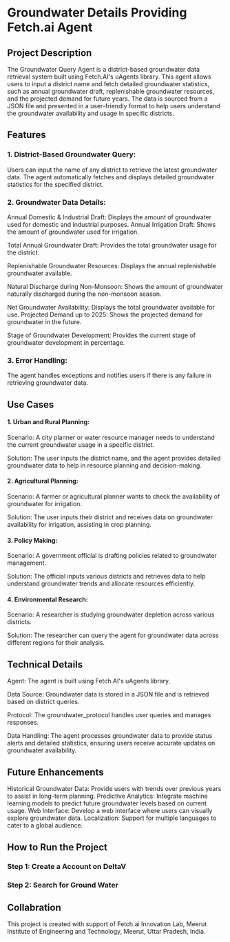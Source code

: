 # Groundwater Details Providing Fetch.ai Agent
## Project Description
The Groundwater Query Agent is a district-based groundwater data retrieval system built using Fetch.AI's uAgents library. This agent allows users to input a district name and fetch detailed groundwater statistics, such as annual groundwater draft, replenishable groundwater resources, and the projected demand for future years. The data is sourced from a JSON file and presented in a user-friendly format to help users understand the groundwater availability and usage in specific districts.


## Features
### 1. District-Based Groundwater Query:
Users can input the name of any district to retrieve the latest groundwater data.
The agent automatically fetches and displays detailed groundwater statistics for the specified district.
### 2. Groundwater Data Details:
Annual Domestic & Industrial Draft: Displays the amount of groundwater used for domestic and industrial purposes.
Annual Irrigation Draft: Shows the amount of groundwater used for irrigation.

Total Annual Groundwater Draft: Provides the total groundwater usage for the district.

Replenishable Groundwater Resources: Displays the annual replenishable groundwater available.

Natural Discharge during Non-Monsoon: Shows the amount of groundwater naturally discharged during the non-monsoon season.

Net Groundwater Availability: Displays the total groundwater available for use.
Projected Demand up to 2025: Shows the projected demand for groundwater in the future.

Stage of Groundwater Development: Provides the current stage of groundwater development in percentage.
### 3. Error Handling:
The agent handles exceptions and notifies users if there is any failure in retrieving groundwater data.
## Use Cases
#### 1. Urban and Rural Planning:
Scenario: A city planner or water resource manager needs to understand the current groundwater usage in a specific district.

Solution: The user inputs the district name, and the agent provides detailed groundwater data to help in resource planning and decision-making.
#### 2. Agricultural Planning:
Scenario: A farmer or agricultural planner wants to check the availability of groundwater for irrigation.

Solution: The user inputs their district and receives data on groundwater availability for irrigation, assisting in crop planning.
#### 3. Policy Making:
Scenario: A government official is drafting policies related to groundwater management.

Solution: The official inputs various districts and retrieves data to help understand groundwater trends and allocate resources efficiently.
#### 4. Environmental Research:
Scenario: A researcher is studying groundwater depletion across various 
districts.

Solution: The researcher can query the agent for groundwater data across different regions for their analysis.
## Technical Details
Agent: The agent is built using Fetch.AI's uAgents library.

Data Source: Groundwater data is stored in a JSON file and is retrieved based on district queries.

Protocol: The groundwater_protocol handles user queries and manages responses.

Data Handling: The agent processes groundwater data to provide status alerts and detailed statistics, ensuring users receive accurate updates on groundwater availability.
## Future Enhancements
Historical Groundwater Data: Provide users with trends over previous years to assist in long-term planning.
Predictive Analytics: Integrate machine learning models to predict future groundwater levels based on current usage.
Web Interface: Develop a web interface where users can visually explore groundwater data.
Localization: Support for multiple languages to cater to a global audience.
<!-- ## Project Implementation Video
Project Demo Video Link -->

## How to Run the Project
### Step 1: Create a Account on DeltaV
### Step 2: Search for Ground Water

## Collabration
This project is created with support of Fetch.ai Innovation Lab, Meerut Institute of Engineering and Technology, Meerut, Uttar Pradesh, India.
